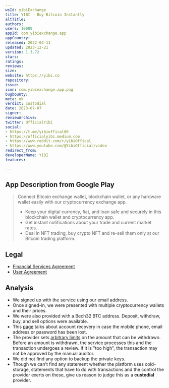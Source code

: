 ```yaml
---
wsId: yibiExchange
title: YIBI - Buy Bitcoin Instantly
altTitle: 
authors: 
users: 10000
appId: com.yibiexchange.app
appCountry: 
released: 2022-04-11
updated: 2023-12-21
version: 1.3.72
stars: 
ratings: 
reviews: 
size: 
website: https://yibi.co
repository: 
issue: 
icon: com.yibiexchange.app.png
bugbounty: 
meta: ok
verdict: custodial
date: 2023-07-07
signer: 
reviewArchive: 
twitter: OfficialYibi
social:
- https://t.me/yibioffical00
- https://officialyibi.medium.com
- https://www.reddit.com/r/yibiOffical
- https://www.youtube.com/@YibiOfficial/video
redirect_from: 
developerName: YIBI
features: 

---
```


## App Description from Google Play

> Connect Bitcoin exchange wallet, blockchain wallet, or any hardware wallet easily with our cryptocurrency exchange app.
>
> - Keep your digital currency, fiat, and loan safe and securely in this blockchain wallet and cryptocurrency app.
> - Get instant notifications about your trade and current market rates.
> - Deal in NFT trading, buy crypto NFT and re-sell them only at our Bitcoin trading platform.

## Legal

- [Financial Services Agreement](https://yibi.co/en/help_detail/128/5)
- [User Agreement](https://yibi.co/en/help_detail/1/5)

## Analysis

- We signed up with the service using our email address.
- Once signed-in, we were presented with multiple cryptocurrency wallets and their prices.
- We were also provided with a Bech32 BTC address. Deposit, withdraw, buy, and sell options were available.
- This [page](https://yibi.co/en/help_detail/74/3) talks about account recovery in case the mobile phone, email address or password has been lost.
- The provider sets [arbitrary limits](https://yibi.co/en/help_detail/36/3) on the amount that can be withdrawn. Before an amount is withdrawn, the service processes this and the transaction undergoes a review. If it is "too high", the transaction may not be approved by the manual auditor.
- We did not find any option to backup the private keys.
- Though we can't find any statement whether the platform uses cold-storage, statements that have to do with transactions and the control the provider exerts on these, give us reason to judge this as a **custodial** provider.
